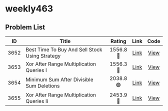 # weekly463

<!-- LEETCODE_TABLE_START -->
## Problem List

| ID | Title | Rating | Link | Code |
|:--:|-------|:------:|:----:|:----:|
| 3652 | Best Time To Buy And Sell Stock Using Strategy | 1556.8<br>🔷 | [Link](https://leetcode.com/problems/best-time-to-buy-and-sell-stock-using-strategy/) | [View](./contests/weekly463/3652.best-time-to-buy-and-sell-stock-using-strategy.cpp) |
| 3653 | Xor After Range Multiplication Queries I | 1556.3<br>🔷 | [Link](https://leetcode.com/problems/xor-after-range-multiplication-queries-i/) | [View](./contests/weekly463/3653.xor-after-range-multiplication-queries-i.cpp) |
| 3654 | Minimum Sum After Divisible Sum Deletions | 2038.8<br>🟣 | [Link](https://leetcode.com/problems/minimum-sum-after-divisible-sum-deletions/) | [View](./contests/weekly463/3654.minimum-sum-after-divisible-sum-deletions.cpp) |
| 3655 | Xor After Range Multiplication Queries Ii | 2453.9<br>🔴 | [Link](https://leetcode.com/problems/xor-after-range-multiplication-queries-ii/) | [View](./contests/weekly463/3655.xor-after-range-multiplication-queries-ii.cpp) |

<!-- LEETCODE_TABLE_END -->
